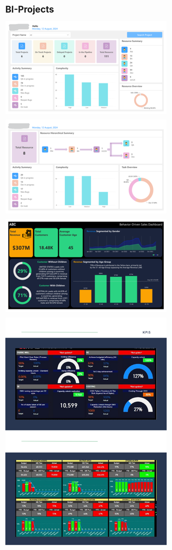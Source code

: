 # BI-Projects
![BIDashboard02-1.png](BIDashboard02-1.png?raw=true)

![BIDashboard02-2.png](BIDashboard02-2.png?raw=true)

![BIDashboard01.png](BIDashboard01.png?raw=true)

![PowerBIDashboards-5.jpg](PowerBIDashboards/PowerBIDashboards-5.jpg?raw=true)
